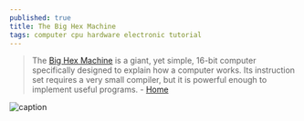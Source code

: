 ```yaml
---
published: true
title: The Big Hex Machine
tags: computer cpu hardware electronic tutorial
---
```

> The [Big Hex Machine](https://bighexmachine.github.io/) is a giant, yet simple, 16-bit computer specifically designed to explain how a computer works. Its instruction set requires a very small compiler, but it is powerful enough to implement useful programs. - [Home](https://bighexmachine.github.io/)

![caption](https://bighexmachine.github.io/bighexmachine2.jpg)